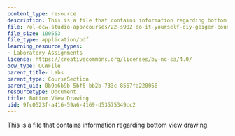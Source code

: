 ```yaml
---
content_type: resource
description: This is a file that contains information regarding bottom view drawing.
file: /ol-ocw-studio-app/courses/22-s902-do-it-yourself-diy-geiger-counters-january-iap-2015/9fc0523fa41659a64169d53575349cc2_MIT22_S902IAP15_casebtm.pdf
file_size: 100553
file_type: application/pdf
learning_resource_types:
- Laboratory Assignments
license: https://creativecommons.org/licenses/by-nc-sa/4.0/
ocw_type: OCWFile
parent_title: Labs
parent_type: CourseSection
parent_uid: 0b9a6b9b-5bf6-bb2b-733c-8567fa220058
resourcetype: Document
title: Bottom View Drawing
uid: 9fc0523f-a416-59a6-4169-d53575349cc2
---
```

This is a file that contains information regarding bottom view drawing.